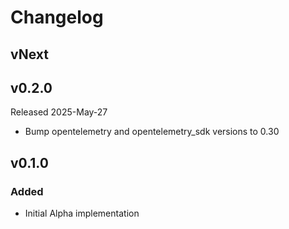 # Changelog

## vNext

## v0.2.0

Released 2025-May-27

- Bump opentelemetry and opentelemetry_sdk versions to 0.30

## v0.1.0

### Added

- Initial Alpha implementation
